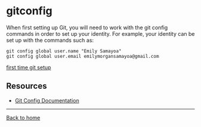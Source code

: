 # gitconfig
When first setting up Git, you will need to work with the git config commands in order to set up your identity.
For example, your identity can be set up with the commands such as:

```
git config global user.name "Emily Samayoa"
git config global user.email emilymorgansamayoa@gmail.com
```

[first time git setup](https://git-scm.com/book/en/v2/Getting-Started-First-Time-Git-Setup)
## Resources
- [Git Config Documentation](https://git-scm.com/docs/git-config)
---
 [Back to home](../README.md) 
